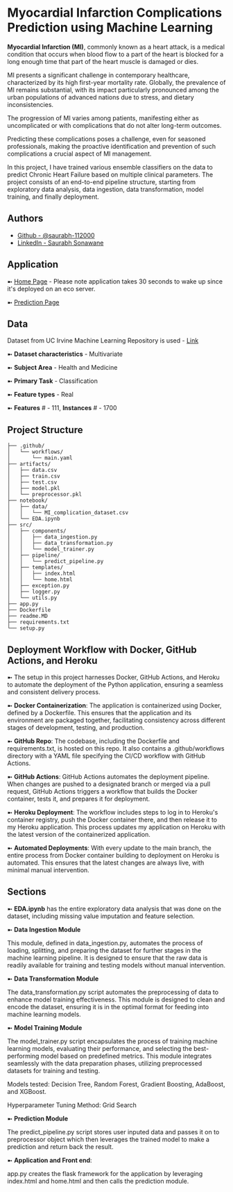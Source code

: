  # Myocardial Infarction Complications Prediction using Machine Learning

**Myocardial Infarction (MI)**, commonly known as a heart attack, is a medical condition that occurs when blood flow to a part of the heart is blocked for a long enough time that part of the heart muscle is damaged or dies. 

MI presents a significant challenge in contemporary healthcare, characterized by its high first-year mortality rate. Globally, the prevalence of MI remains substantial, with its impact particularly pronounced among the urban populations of advanced nations due to stress, and dietary inconsistencies. 

The progression of MI varies among patients, manifesting either as uncomplicated or with complications that do not alter long-term outcomes. 

Predicting these complications poses a challenge, even for seasoned professionals, making the proactive identification and prevention of such complications a crucial aspect of MI management. 

In this project, I have trained various ensemble classifiers on the data to predict Chronic Heart Failure based on multiple clinical parameters. The project consists of an end-to-end pipeline structure, starting from exploratory data analysis, data ingestion, data transformation, model training, and finally deployment. 

## Authors

- [Github - @saurabh-112000](https://github.com/saurabh-112000)
- [LinkedIn - Saurabh Sonawane](https://www.linkedin.com/in/saurabh112000/)


## Application

➼ [Home Page](https://mi-complicationpred-saurabh-d6d0de207765.herokuapp.com/) - Please note application takes 30 seconds to wake up since it's deployed on an eco server.

➼ [Prediction Page](https://mi-complicationpred-saurabh-d6d0de207765.herokuapp.com/predictdata)

## Data

Dataset from UC Irvine Machine Learning Repository is used - [Link](https://archive.ics.uci.edu/dataset/579/myocardial+infarction+complications)

➼ **Dataset characteristics** - Multivariate

➼ **Subject Area** - Health and Medicine

➼ **Primary Task** - Classification

➼ **Feature types** - Real

➼ **Features** # - 111, **Instances** # - 1700

## Project Structure

    ├── .github/
    │   └── workflows/
    │       └── main.yaml
    ├── artifacts/
    │   ├── data.csv
    │   ├── train.csv
    │   ├── test.csv
    │   ├── model.pkl
    │   └── preprocessor.pkl
    ├── notebook/
    │   ├── data/
    │   │   └── MI_complication_dataset.csv
    │   └── EDA.ipynb
    ├── src/
    │   ├── components/
    │   │   ├── data_ingestion.py
    │   │   ├── data_transformation.py
    │   │   └── model_trainer.py
    │   ├── pipeline/
    │   │   └── predict_pipeline.py
    │   ├── templates/
    │   │   ├── index.html
    │   │   └── home.html
    │   ├── exception.py
    │   ├── logger.py
    │   └── utils.py
    ├── app.py
    ├── Dockerfile
    ├── readme.MD
    ├── requirements.txt
    └── setup.py


## Deployment Workflow with Docker, GitHub Actions, and Heroku

➼ The setup in this project harnesses Docker, GitHub Actions, and Heroku to automate the deployment of the Python application, ensuring a seamless and consistent delivery process.

➼ **Docker Containerization**: The application is containerized using Docker, defined by a Dockerfile. This ensures that the application and its environment are packaged together, facilitating consistency across different stages of development, testing, and production.

➼ **GitHub Repo**: The codebase, including the Dockerfile and requirements.txt, is hosted on this repo. It also contains a .github/workflows directory with a YAML file specifying the CI/CD workflow with GitHub Actions.

➼ **GitHub Actions**: GitHub Actions automates the deployment pipeline. When changes are pushed to a designated branch or merged via a pull request, GitHub Actions triggers a workflow that builds the Docker container, tests it, and prepares it for deployment.

➼ **Heroku Deployment**: The workflow includes steps to log in to Heroku's container registry, push the Docker container there, and then release it to my Heroku application. This process updates my application on Heroku with the latest version of the containerized application.

➼ **Automated Deployments**: With every update to the main branch, the entire process from Docker container building to deployment on Heroku is automated. This ensures that the latest changes are always live, with minimal manual intervention.

## Sections

➼ **EDA.ipynb** has the entire exploratory data analysis that was done on the dataset, including missing value imputation and feature selection. 

➼ **Data Ingestion Module**

This module, defined in data_ingestion.py, automates the process of loading, splitting, and preparing the dataset for further stages in the machine learning pipeline. It is designed to ensure that the raw data is readily available for training and testing models without manual intervention.

➼ **Data Transformation Module**

The data_transformation.py script automates the preprocessing of data to enhance model training effectiveness. This module is designed to clean and encode the dataset, ensuring it is in the optimal format for feeding into machine learning models.

➼ **Model Training Module**

The model_trainer.py script encapsulates the process of training machine learning models, evaluating their performance, and selecting the best-performing model based on predefined metrics. This module integrates seamlessly with the data preparation phases, utilizing preprocessed datasets for training and testing.

Models tested: Decision Tree, Random Forest, Gradient Boosting, AdaBoost, and XGBoost.

Hyperparameter Tuning Method: Grid Search

➼ **Prediction Module**

The predict_pipeline.py script stores user inputed data and passes it on to preprocessor object which then leverages the trained model to make a prediction and return back the result. 

➼ **Application and Front end**: 

app.py creates the flask framework for the application by leveraging index.html and home.html and then calls the prediction module. 



